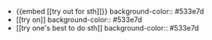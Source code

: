 - {{embed [[try out for sth]]}}
  background-color:: #533e7d
- [[try on]]
  background-color:: #533e7d
- [[try one's best to do sth]]
  background-color:: #533e7d